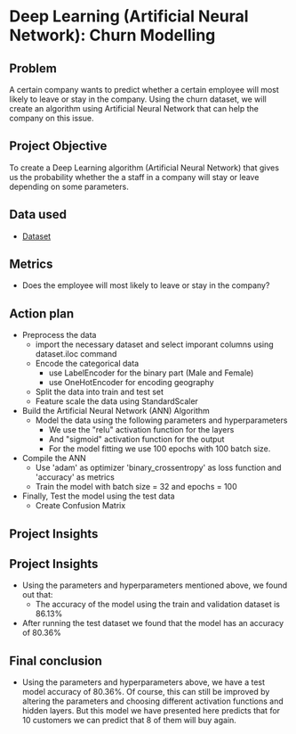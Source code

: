 # Deep Learning (Artificial Neural Network): Churn Modelling
## Problem
A certain company wants to predict whether a certain employee will most likely to leave or stay in the company. Using the churn dataset, we will create an algorithm using Artificial Neural Network that can help the company on this issue.

## Project Objective
To create a Deep Learning algorithm (Artificial Neural Network) that gives us the probability whether the a staff in a company will stay or leave depending on some parameters.

## Data used
- <a href = "https://github.com/pagonzales/Artificial_Neural_Network_Project_Churn__Modelling/blob/main/Churn_Modelling_Dataset.csv">Dataset</a>

## Metrics
- Does the employee will most likely to leave or stay in the company?

## Action plan
- Preprocess the data
  - import the necessary dataset and select imporant columns using dataset.iloc command
  - Encode the categorical data
    - use LabelEncoder for the binary part (Male and Female)
    - use OneHotEncoder for encoding geography
  - Split the data into train and test set
  - Feature scale the data using StandardScaler
- Build the Artificial Neural Network (ANN) Algorithm
  - Model the data using the following parameters and hyperparameters
    - We use the "relu" activation function for the layers
    - And "sigmoid" activation function for the output
    - For the model fitting we use 100 epochs with 100 batch size.
- Compile the ANN
  - Use 'adam' as optimizer 'binary_crossentropy' as loss function and 'accuracy' as metrics
  - Train the model with batch size = 32 and epochs = 100
- Finally, Test the model using the test data
  - Create Confusion Matrix

## Project Insights
## Project Insights
- Using the parameters and hyperparameters mentioned above, we found out that:
  - The accuracy of the model using the train and validation dataset is 86.13%
- After running the test dataset we found that the model has an accuracy of 80.36%
## Final conclusion
- Using the parameters and hyperparameters above, we have a test model accuracy of 80.36%. Of course, this can still be improved by altering the parameters and choosing different activation functions and hidden layers. But this model we have presented here predicts that for 10 customers we can predict that 8 of them will buy again.
